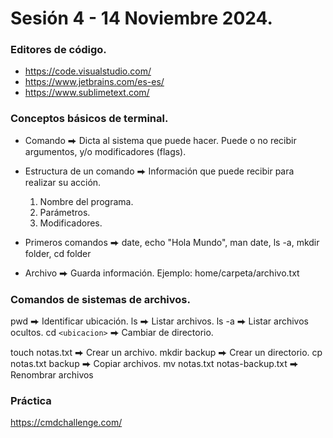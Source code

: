 # Sesión 4 - 14 Noviembre 2024.

### Editores de código.

- https://code.visualstudio.com/
- https://www.jetbrains.com/es-es/
- https://www.sublimetext.com/

### Conceptos básicos de terminal.

- Comando ⮕ Dicta al sistema que puede hacer. Puede o no recibir argumentos, y/o modificadores (flags).
- Estructura de un comando ⮕ Información que puede recibir para realizar su acción.

  1. Nombre del programa.
  2. Parámetros.
  3. Modificadores.

- Primeros comandos ⮕ date, echo "Hola Mundo", man date, ls -a, mkdir folder, cd folder

- Archivo ⮕ Guarda información. Ejemplo: home/carpeta/archivo.txt

### Comandos de sistemas de archivos.

pwd ⮕ Identificar ubicación.
ls ⮕ Listar archivos.
ls -a ⮕ Listar archivos ocultos.
cd `<ubicacion>` ⮕ Cambiar de directorio.

touch notas.txt ⮕ Crear un archivo.
mkdir backup ⮕ Crear un directorio.
cp notas.txt backup ⮕ Copiar archivos.
mv notas.txt notas-backup.txt ⮕ Renombrar archivos

### Práctica

https://cmdchallenge.com/
